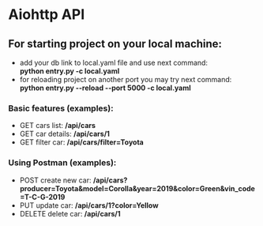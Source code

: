 # Aiohttp API

## For starting project on your local machine:
- add your db link to local.yaml file and use next command:<br />
**python entry.py -c local.yaml**
- for reloading project on another port you may try next command:
**python entry.py --reload --port 5000 -c local.yaml**

### Basic features (examples):
- GET cars list: **/api/cars**<br />
- GET car details: **/api/cars/1**<br />
- GET filter car: **/api/cars/filter=Toyota**

### Using Postman (examples):
- POST create new car: **/api/cars?producer=Toyota&model=Corolla&year=2019&color=Green&vin_code=T-C-G-2019**<br />
- PUT update car: **/api/cars/1?color=Yellow**
- DELETE delete car: **/api/cars/1**
